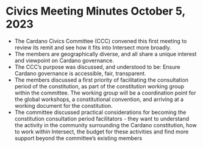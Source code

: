# Civics Meeting Minutes October 5, 2023

* The Cardano Civics Committee (CCC) convened this first meeting to review its remit and see how it fits into Intersect more broadly.
* The members are geographically diverse, and all share a unique interest and viewpoint on Cardano governance.
* The CCC’s purpose was discussed, and understood to be: Ensure Cardano governance is accessible, fair, transparent.
* The members discussed a first priority of facilitating the consultation period of the constitution, as part of the constitution working group within the committee.  The working group will be a coordination point for the global workshops, a constitutional convention, and arriving at a working document for the constitution.
* The committee discussed practical considerations for becoming the constitution consultation period facilitators - they want to understand the activity in the community surrounding the Cardano constitution, how to work within Intersect, the budget for these activities and find more support beyond the committee’s existing members
